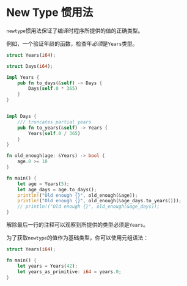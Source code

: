 # New Type 惯用法

`newtype`惯用法保证了编译时程序所提供的值的正确类型。

例如，一个验证年龄的函数，检查年*必须*是`Years`类型。

```rust
struct Years(i64);

struct Days(i64);

impl Years {
    pub fn to_days(&self) -> Days {
        Days(self.0 * 365)
    }
}


impl Days {
    /// truncates partial years
    pub fn to_years(&self) -> Years {
        Years(self.0 / 365)
    }
}

fn old_enough(age: &Years) -> bool {
    age.0 >= 18
}

fn main() {
    let age = Years(5);
    let age_days = age.to_days();
    println!("Old enough {}", old_enough(&age));
    println!("Old enough {}", old_enough(&age_days.to_years()));
    // println!("Old enough {}", old_enough(&age_days));
}
```

解除最后一行的注释可以观察到所提供的类型必须是`Years`。

为了获取`newtype`的值作为基础类型，你可以使用元组语法：

```rust
struct Years(i64);

fn main() {
    let years = Years(42);
    let years_as_primitive: i64 = years.0;
}
```
